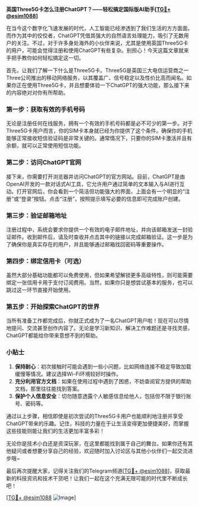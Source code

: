 **英国Three5G卡怎么注册ChatGPT？——轻松搞定国际版AI助手[[TG💪+ @esim1088](https://t.me/s/esim1088)]**

在当今这个数字化飞速发展的时代，人工智能已经渗透到了我们生活的方方面面。而作为其中的佼佼者，ChatGPT凭借其强大的自然语言处理能力，吸引了无数用户的关注。不过，对于许多身处海外的小伙伴来说，尤其是使用英国Three5G卡的用户，可能会觉得注册和使用ChatGPT有些复杂。别担心！今天这篇文章就来手把手教你如何轻松搞定这一切。

首先，让我们了解一下什么是Three5G卡。Three5G是英国三大电信运营商之一Three公司推出的移动网络服务，以其覆盖广、信号稳定以及性价比高而闻名。如果你正在使用Three5G卡，并且想要体验一下ChatGPT的强大功能，那么接下来的内容绝对对你有所帮助。

### 第一步：获取有效的手机号码

无论是注册任何在线服务，拥有一个有效的手机号码都是必不可少的第一步。对于Three5G卡用户而言，你的SIM卡本身就已经为你提供了这个条件。确保你的手机能够正常接收短信验证码是非常关键的。通常情况下，只要你的SIM卡激活并且有余额，就可以正常使用短信功能。

### 第二步：访问ChatGPT官网

接下来，你需要打开浏览器并访问ChatGPT的官方网站。目前，ChatGPT是由OpenAI开发的一款对话式AI工具，它允许用户通过简单的文本输入与AI进行互动。打开官网后，你会看到一个简洁但功能强大的界面，上面会有一个明显的“注册”或“登录”按钮。点击“注册”，按照提示填写必要的信息即可完成账户创建。

### 第三步：验证邮箱地址

注册过程中，系统会要求你提供一个有效的电子邮件地址，并向该邮箱发送一封验证邮件。收到邮件后，请及时查收并点击其中的链接以完成邮箱验证。这一步是为了确保你是真实存在的用户，并且能够通过邮箱找回密码等重要操作。

### 第四步：绑定信用卡（可选）

虽然大部分基础功能都可以免费使用，但如果希望解锁更多高级特性，则可能需要绑定一张信用卡用于支付订阅费用。当然，如果你只是想尝试基本的服务，也可以跳过这一环节直接开始使用。

### 第五步：开始探索ChatGPT的世界

当所有准备工作都完成后，你就正式成为了一名ChatGPT用户啦！现在可以尽情地提问、交流甚至创作内容了。无论是学习新知识、解决工作难题还是寻找灵感，ChatGPT都能给你带来意想不到的帮助。

### 小贴士

1. **保持耐心**：初次接触时可能会遇到一些小问题，比如网络连接不稳定导致加载缓慢等情况。建议选择Wi-Fi环境较好时操作。
2. **充分利用官方文档**：如果在使用过程中遇到了困惑，不妨查阅官方提供的帮助文档，那里往往能找到答案。
3. **保护个人信息安全**：切勿随意透露个人敏感信息给他人，包括但不限于银行账号、密码等。

通过以上步骤，相信即使是初次尝试的Three5G卡用户也能顺利地注册并享受ChatGPT带来的乐趣。记住，科技的力量在于让生活变得更加便捷美好，而掌握这些技能则能让我们的生活更加丰富多彩！

无论你是技术小白还是资深玩家，在这里都能找到属于自己的舞台。如果你还有其他疑问或者想要分享自己的经验，欢迎随时加入讨论区与其他小伙伴们一起交流进步哦~

最后再次提醒大家，记得关注我们的Telegram频道[[TG💪+ @esim1088](https://t.me/s/esim1088)]，获取最新的科技资讯和技术干货吧！让我们一起在这个充满无限可能的时代里不断成长吧！

[[TG💪+ @esim1088](https://t.me/s/esim1088) ![Image](https://i.postimg.cc/4NQfJmqS/Snipaste-2025-05-13-00-14-12.png)]